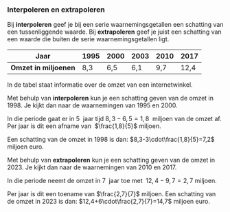 ### Interpoleren en extrapoleren

Bij **interpoleren** geef je bij een serie waarnemingsgetallen een schatting van een tussenliggende waarde. Bij **extrapoleren** geef je juist een schatting van een waarde die buiten de serie waarnemingsgetallen ligt.

| **Jaar** | 1995 | 2000 | 2003 | 2010 | 2017 |
| --- | --- | --- | --- | --- | --- |
| **Omzet in miljoenen** | 8,3 | 6,5 | 6,1 | 9,7 | 12,4 |

In de tabel staat informatie over de omzet van een internetwinkel.

  

Met behulp van **interpoleren** kun je een schatting geven van de omzet in 1998. Je kijkt dan naar de waarnemingen van 1995 en 2000.

In die periode gaat er in $5$  jaar tijd $8,3-6,5=1,8$  miljoen van de omzet af. Per jaar is dit een afname van  $\frac{1,8}{5}$  miljoen.

Een schatting van de omzet in 1998 is dan: $8,3-3\cdot\frac{1,8}{5}=7,2$ miljoen euro.

  

Met behulp van **extrapoleren** kun je een schatting geven van de omzet in 2023. Je kijkt dan naar de waarnemingen van 2010 en 2017.

In die periode neemt de omzet in $7$  jaar toe met  $12,4-9,7=2,7$ miljoen.

Per jaar is dit een toename van $\frac{2,7}{7}$ miljoen. Een schatting van de omzet in 2023 is dan: $12,4+6\cdot\frac{2,7}{7}=14,7$ miljoen euro.
